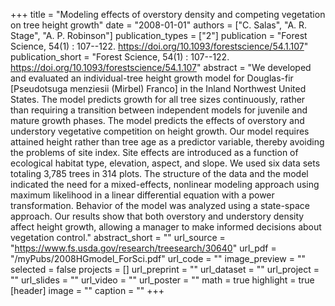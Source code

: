 +++
title = "Modeling effects of overstory density and competing vegetation on tree height growth"
date = "2008-01-01"
authors = ["C. Salas", "A. R. Stage", "A. P. Robinson"]
publication_types = ["2"]
publication = "Forest Science, 54(1) : 107--122. https://doi.org/10.1093/forestscience/54.1.107"
publication_short = "Forest Science, 54(1) : 107--122. https://doi.org/10.1093/forestscience/54.1.107"
abstract = "We developed and evaluated an individual-tree height growth model for Douglas-fir [Pseudotsuga menziesii (Mirbel) Franco] in the Inland Northwest United States. The model predicts growth for all tree sizes continuously, rather than requiring a transition between independent models for juvenile and mature growth phases. The model predicts the effects of overstory and understory vegetative competition on height growth. Our model requires attained height rather than tree age as a predictor variable, thereby avoiding the problems of site index. Site effects are introduced as a function of ecological habitat type, elevation, aspect, and slope. We used six data sets totaling 3,785 trees in 314 plots. The structure of the data and the model indicated the need for a mixed-effects, nonlinear modeling approach using maximum likelihood in a linear differential equation with a power transformation. Behavior of the model was analyzed using a state-space approach. Our results show that both overstory and understory density affect height growth, allowing a manager to make informed decisions about vegetation control."
abstract_short = ""
url_source = "https://www.fs.usda.gov/research/treesearch/30640"
url_pdf = "/myPubs/2008HGmodel_ForSci.pdf"
url_code = ""
image_preview = ""
selected = false
projects = []
url_preprint = ""
url_dataset = ""
url_project = ""
url_slides = ""
url_video = ""
url_poster = ""
math = true
highlight = true
[header]
image = ""
caption = ""
+++
